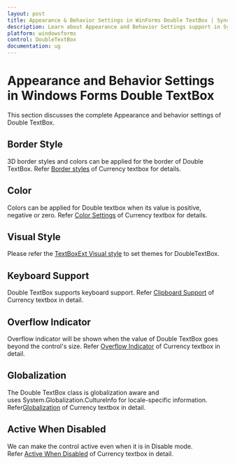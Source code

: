 ```yaml
---
layout: post
title: Appearance & Behavior Settings in WinForms Double TextBox | Syncfusion®
description: Learn about Appearance and Behavior Settings support in Syncfusion® Windows Forms Double TextBox control and more details.
platform: windowsforms
control: DoubleTextBox
documentation: ug
---
```

# Appearance and Behavior Settings in Windows Forms Double TextBox

This section discusses the complete Appearance and behavior settings of Double TextBox.

## Border Style

3D border styles and colors can be applied for the border of Double TextBox. Refer [Border styles](/windowsforms/currencytextbox/appearance#border-styles) of Currency textbox for details.

## Color

Colors can be applied for Double textbox when its value is positive, negative or zero. Refer [Color Settings](/windowsforms/currencytextbox/appearance#color-settings) of Currency textbox for details.

## Visual Style

Please refer the [TextBoxExt Visual style](/windowsforms/TextBoxExt/Appearance-Settings) to set themes for DoubleTextBox.

## Keyboard Support

Double TextBox supports keyboard support. Refer [Clipboard Support](/windowsforms/currencytextbox/advanced-features#clipboard-support ) of Currency textbox in detail.

## Overflow Indicator

Overflow indicator will be shown when the value of Double TextBox goes beyond the control's size. Refer [Overflow Indicator](/windowsforms/currencytextbox/advanced-features#overflow-indicator) of Currency textbox in detail.

## Globalization

The Double TextBox class is globalization aware and uses System.Globalization.CultureInfo for locale-specific information. Refer[Globalization](/windowsforms/currencytextbox/advanced-features#globalization) of Currency textbox in detail.

## Active When Disabled

We can make the control active even when it is in Disable mode. Refer [Active When Disabled](/windowsforms/currencytextbox/faq/how-to-make-the-text-active-when-the-control-is-disabled) of Currency textbox in detail.
